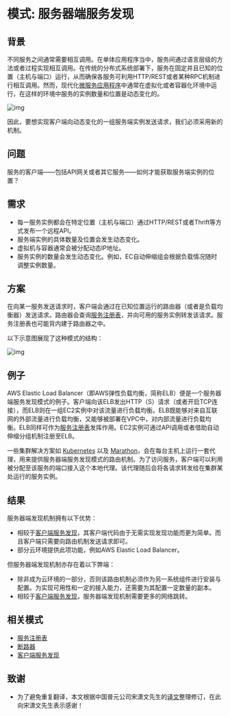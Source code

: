 # 模式: 服务器端服务发现

## 背景

不同服务之间通常需要相互调用。在单体应用程序当中，服务间通过语言层级的方法或者过程实现相互调用。在传统的分布式系统部署下，服务在固定并且已知的位置（主机与端口）运行，从而确保各服务可利用HTTP/REST或者某种RPC机制进行相互调用。然而，现代化[微服务应用程序](https://microservices.io/patterns/cn/microservices.html)中通常在虚拟化或者容器化环境中运行，在这样的环境中服务的实例数量和位置是动态变化的。

![img](https://microservices.io/i/servicediscovery/discovery-problem.jpg)

因此，要想实现客户端向动态变化的一组服务端实例发送请求，我们必须采用新的机制。

## 问题

服务的客户端——包括API网关或者其它服务——如何才能获取服务端实例的位置？

## 需求

- 每一服务实例都会在特定位置（主机与端口）通过HTTP/REST或者Thrift等方式发布一个远程API。
- 服务端实例的具体数量及位置会发生动态变化。
- 虚拟机与容器通常会被分配动态IP地址。
- 服务实例的数量会发生动态变化。例如，EC自动伸缩组会根据负载情况随时调整实例数量。

## 方案

在向某一服务发送请求时，客户端会通过在已知位置运行的路由器（或者是负载均衡器）发送请求。路由器会查询[服务注册表](https://microservices.io/patterns/cn/service-registry.html)，并向可用的服务实例转发该请求。服务注册表也可能背内建于路由器之中。

以下示意图展现了这种模式的结构：

![img](https://microservices.io/i/servicediscovery/server-side-discovery.jpg)

## 例子

AWS Elastic Load Balancer（即AWS弹性负载均衡，简称ELB）便是一个服务器端服务发现模式的例子。客户端向该ELB发出HTTP（S）请求（或者开启TCP连接），而ELB则在一组EC2实例中对该流量进行负载均衡。ELB既能够对来自互联网的外部流量进行负载均衡，又能够被部署在VPC中，对内部流量进行负载均衡。ELB同样可作为[服务注册表](https://microservices.io/patterns/cn/service-registry.html)发挥作用。EC2实例可通过API调用或者借助自动伸缩分组机制注册至ELB。

一些集群解决方案如 [Kubernetes](https://github.com/GoogleCloudPlatform/kubernetes/blob/master/docs/services.md) 以及 [Marathon](https://mesosphere.github.io/marathon/docs/service-discovery-load-balancing.html)，会在每台主机上运行一套代理，用来提供服务器端服务发现模式的路由机制。为了访问服务，客户端可以利用被分配至该服务的端口接入这个本地代理。该代理随后会将各请求转发给在集群某处运行的服务实例。

## 结果

服务器端发现机制拥有以下优势：

- 相较于[客户端服务发现](https://microservices.io/patterns/cn/client-side-discovery.html)，其客户端代码由于无需实现发现功能而更为简单。而且客户端只需要向路由机制发送请求即可。
- 部分云环境提供此项功能，例如AWS Elastic Load Balancer。

但服务器端发现机制亦存在着以下弊端：

- 除非成为云环境的一部分，否则该路由机制必须作为另一系统组件进行安装与配置。为实现可用性和一定的接入能力，还需要为其配置一定数量的副本。
- 相较于[客户端服务发现](https://microservices.io/patterns/cn/client-side-discovery.html)，服务器端发现机制需要更多的网络跳转。

## 相关模式

- [服务注册表](https://microservices.io/patterns/cn/service-registry.html)
- [断路器](https://microservices.io/patterns/cn/reliability/circuit-breaker.html)
- [客户端服务发现](https://microservices.io/patterns/cn/client-side-discovery.html)

## 致谢

- 为了避免重复翻译，本文根据中国普元公司宋潇文先生的[译文](http://blog.csdn.net/xn_sung/article/details/52336752)整理修订，在此向宋潇文先生表示感谢！